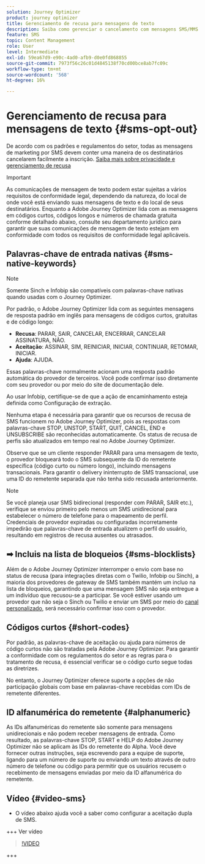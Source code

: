 ```yaml
---
solution: Journey Optimizer
product: journey optimizer
title: Gerenciamento de recusa para mensagens de texto
description: Saiba como gerenciar o cancelamento com mensagens SMS/MMS
feature: SMS
topic: Content Management
role: User
level: Intermediate
exl-id: 59ea67d9-e90c-4ad0-afb9-d0e0fd868855
source-git-commit: 7973f56c26c01d4845138f70cd00bce8ab7fc09c
workflow-type: tm+mt
source-wordcount: '568'
ht-degree: 16%

---
```


# Gerenciamento de recusa para mensagens de texto {#sms-opt-out}

De acordo com os padrões e regulamentos do setor, todas as mensagens de marketing por SMS devem conter uma maneira de os destinatários cancelarem facilmente a inscrição. [Saiba mais sobre privacidade e gerenciamento de recusa](../privacy/opt-out.md)

>[!IMPORTANT]
>
>As comunicações de mensagem de texto podem estar sujeitas a vários requisitos de conformidade legal, dependendo da natureza, do local de onde você está enviando suas mensagens de texto e do local de seus destinatários. Enquanto a Adobe Journey Optimizer lida com as mensagens em códigos curtos, códigos longos e números de chamada gratuita conforme detalhado abaixo, consulte seu departamento jurídico para garantir que suas comunicações de mensagem de texto estejam em conformidade com todos os requisitos de conformidade legal aplicáveis.
>

## Palavras-chave de entrada nativas {#sms-native-keywords}

>[!NOTE]
>
> Somente Sinch e Infobip são compatíveis com palavras-chave nativas quando usadas com o Journey Optimizer.

Por padrão, o Adobe Journey Optimizer lida com as seguintes mensagens de resposta padrão em inglês para mensagens de códigos curtos, gratuitas e de código longo:

* **Recusa**: PARAR, SAIR, CANCELAR, ENCERRAR, CANCELAR ASSINATURA, NÃO.
* **Aceitação**: ASSINAR, SIM, REINICIAR, INICIAR, CONTINUAR, RETOMAR, INICIAR.
* **Ajuda**: AJUDA.

Essas palavras-chave normalmente acionam uma resposta padrão automática do provedor de terceiros. Você pode confirmar isso diretamente com seu provedor ou por meio do site de documentação dele.

Ao usar Infobip, certifique-se de que a ação de encaminhamento esteja definida como Configuração de extração.

Nenhuma etapa é necessária para garantir que os recursos de recusa de SMS funcionem no Adobe Journey Optimizer, pois as respostas com palavras-chave STOP, UNSTOP, START, QUIT, CANCEL, END e UNSUBSCRIBE são reconhecidas automaticamente. Os status de recusa de perfis são atualizados em tempo real no Adobe Journey Optimizer.

Observe que se um cliente responder PARAR para uma mensagem de texto, o provedor bloqueará todo o SMS subsequente da ID do remetente específica (código curto ou número longo), incluindo mensagens transacionais. Para garantir o delivery ininterrupto de SMS transacional, use uma ID do remetente separada que não tenha sido recusada anteriormente.


>[!NOTE]
>
>Se você planeja usar SMS bidirecional (responder com PARAR, SAIR etc.), verifique se enviou primeiro pelo menos um SMS unidirecional para estabelecer o número de telefone para o mapeamento de perfil. Credenciais de provedor expiradas ou configuradas incorretamente impedirão que palavras-chave de entrada atualizem o perfil do usuário, resultando em registros de recusa ausentes ou atrasados.


## ➡ Incluis na lista de bloqueios {#sms-blocklists}

Além de o Adobe Journey Optimizer interromper o envio com base no status de recusa (para integrações diretas com o Twilio, Infobip ou Sinch), a maioria dos provedores de gateway de SMS também mantém um incluo na lista de bloqueios, garantindo que uma mensagem SMS não seja entregue a um indivíduo que recusou-se a participar. Se você estiver usando um provedor que não seja o Sinch ou Twilio e enviar um SMS por meio do [canal personalizado](../building-journeys/using-custom-actions.md), será necessário confirmar isso com o provedor.


## Códigos curtos {#short-codes}

Por padrão, as palavras-chave de aceitação ou ajuda para números de código curtos não são tratadas pela Adobe Journey Optimizer. Para garantir a conformidade com os regulamentos do setor e as regras para o tratamento de recusa, é essencial verificar se o código curto segue todas as diretrizes.

No entanto, o Journey Optimizer oferece suporte a opções de não participação globais com base em palavras-chave recebidas com IDs de remetente diferentes.

## ID alfanumérica do remetente {#alphanumeric}

As IDs alfanuméricas do remetente são somente para mensagens unidirecionais e não podem receber mensagens de entrada. Como resultado, as palavras-chave STOP, START e HELP do Adobe Journey Optimizer não se aplicam às IDs do remetente do Alpha. Você deve fornecer outras instruções, seja escrevendo para a equipe de suporte, ligando para um número de suporte ou enviando um texto através de outro número de telefone ou código para permitir que os usuários recusem o recebimento de mensagens enviadas por meio da ID alfanumérica do remetente.

## Vídeo {#video-sms}

* O vídeo abaixo ajuda você a saber como configurar a aceitação dupla de SMS.

+++ Ver vídeo

  >[!VIDEO](https://video.tv.adobe.com/v/3427129/?learn=on)

+++
